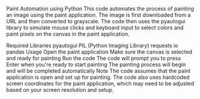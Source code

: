 Paint Automation using Python
This code automates the process of painting an image using the paint application. The image is first downloaded from a URL and then converted to grayscale. The code then uses the pyautogui library to simulate mouse clicks and keyboard input to select colors and paint pixels on the canvas in the paint application.

Required Libraries
pyautogui
PIL (Python Imaging Library)
requests
io
pandas
Usage
Open the paint application
Make sure the canvas is selected and ready for painting
Run the code
The code will prompt you to press Enter when you're ready to start painting
The painting process will begin and will be completed automatically
Note
The code assumes that the paint application is open and set up for painting. The code also uses hardcoded screen coordinates for the paint application, which may need to be adjusted based on your screen resolution and setup.
